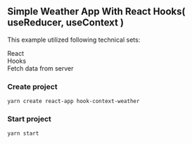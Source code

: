 ## Simple Weather App With React Hooks( useReducer, useContext )

This example utilized following technical sets: <br />

React <br />
Hooks<br />
Fetch data from server <br />

### Create project

`yarn create react-app hook-context-weather`

### Start project

`yarn start`
